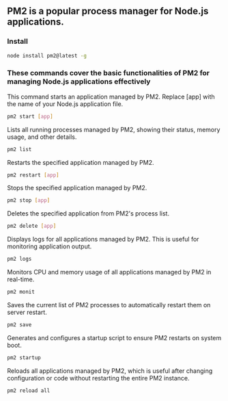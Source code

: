 ## PM2 is a popular process manager for Node.js applications. 

### Install
```bash
node install pm2@latest -g
```

### These commands cover the basic functionalities of PM2 for managing Node.js applications effectively

This command starts an application managed by PM2. Replace [app] with the name of your Node.js application file.
```bash
pm2 start [app] 
```

Lists all running processes managed by PM2, showing their status, memory usage, and other details.
```bash
pm2 list 
```


Restarts the specified application managed by PM2.
```bash
pm2 restart [app]
```

Stops the specified application managed by PM2.
```bash
pm2 stop [app]
```

Deletes the specified application from PM2's process list.
```bash
pm2 delete [app]
```

Displays logs for all applications managed by PM2. This is useful for monitoring application output.
```bash
pm2 logs
```

Monitors CPU and memory usage of all applications managed by PM2 in real-time.
```bash
pm2 monit
```

Saves the current list of PM2 processes to automatically restart them on server restart.
```bash
pm2 save
```

Generates and configures a startup script to ensure PM2 restarts on system boot.
```bash
pm2 startup
```

Reloads all applications managed by PM2, which is useful after changing configuration or code without restarting the entire PM2 instance.
```bash
pm2 reload all
```
